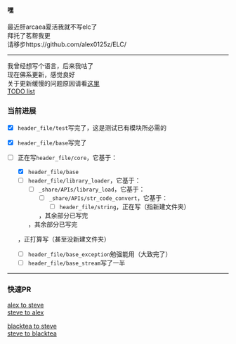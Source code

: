 #### 嘿  
最近肝arcaea夏活我就不写elc了  
拜托了茗帮我更  
请移步https://github.com/alex0125z/ELC/  

____

我曾经想写个语言，后来我咕了  
现在佛系更新，感觉良好  
关于更新缓慢的问题原因请看[这里](https://steve02081504.github.io/about/)  
[TODO list](./TODO.md)  

### 当前进展  
- [x] `header_file/test`写完了，这是测试已有模块所必需的
- [x] `header_file/base`写完了

- [ ] 正在写`header_file/core`，它基于：  
  * [x] `header_file/base`  
  * [ ] `header_file/library_loader`，它基于：  
    - [ ] `_share/APIs/library_load`，它基于：  
      * [ ] `_share/APIs/str_code_convert`，它基于：  
        - [ ] `header_file/string`，正在写（指新建文件夹）  

      ，其余部分已写完  

    ，其余部分已写完  

  ，正打算写（甚至没新建文件夹）  
  * [ ] `header_file/base_exception`勉强能用（大致完了）  
  * [ ] `header_file/base_stream`写了一半  

____

### 快速PR
[alex to steve](https://github.com/steve02081504/ELC/compare/master...alex0125z:master)  
[steve to alex](https://github.com/alex0125z/ELC/compare/master...steve02081504:master)  
  
[blacktea to steve](https://github.com/steve02081504/ELC/compare/master...BlackTea4771:master)  
[steve to blacktea](https://github.com/BlackTea4771/ELC/compare/master...steve02081504:master)  
